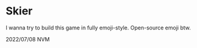 # Skier
 I wanna try to build this game in fully emoji-style. Open-source emoji btw.
 
 2022/07/08 NVM
